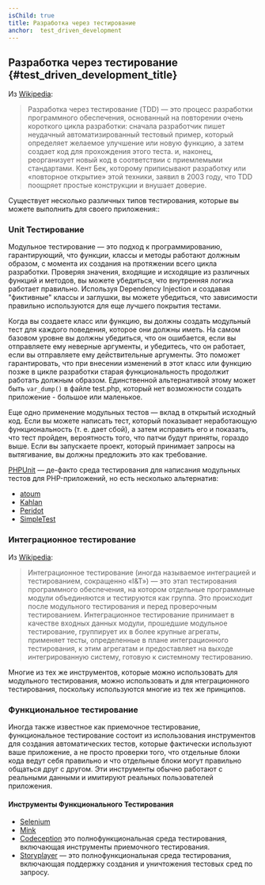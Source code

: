 ```yaml
---
isChild: true
title: Разработка через тестирование
anchor:  test_driven_development
---
```


## Разработка через тестирование {#test_driven_development_title}

Из [Wikipedia](https://wikipedia.org/wiki/Test-driven_development):

> Разработка через тестирование (TDD) — это процесс разработки программного обеспечения, основанный на повторении очень
> короткого цикла разработки: сначала разработчик пишет неудачный автоматизированный тестовый пример, который определяет
> желаемое улучшение или новую функцию, а затем создает код для прохождения этого теста. и, наконец, реорганизует новый
> код в соответствии с приемлемыми стандартами. Кент Бек, которому приписывают разработку или «повторное открытие» этой
> техники, заявил в 2003 году, что TDD поощряет простые конструкции и внушает доверие.

Существует несколько различных типов тестирования, которые вы можете выполнить для своего приложения::

### Unit Тестирование

Модульное тестирование — это подход к программированию, гарантирующий, что функции, классы и методы работают должным
образом, с момента их создания на протяжении всего цикла разработки. Проверяя значения, входящие и исходящие из различных
функций и методов, вы можете убедиться, что внутренняя логика работает правильно. Используя Dependency Injection и
создавая "фиктивные" классы и заглушки, вы можете убедиться, что зависимости правильно используются для еще лучшего
покрытия тестами.

Когда вы создаете класс или функцию, вы должны создать модульный тест для каждого поведения, которое они должны иметь.
На самом базовом уровне вы должны убедиться, что он ошибается, если вы отправляете ему неверные аргументы, и убедитесь,
что он работает, если вы отправляете ему действительные аргументы. Это поможет гарантировать, что при внесении изменений
в этот класс или функцию позже в цикле разработки старая функциональность продолжит работать должным образом. Единственной
альтернативой этому может быть `var_dump()` в файле test.php, который нет возможности создать приложение - большое или
маленькое.

Еще одно применение модульных тестов — вклад в открытый исходный код. Если вы можете написать тест, который показывает
неработающую функциональность (т. е. дает сбой), а затем исправить его и показать, что тест пройден, вероятность того,
что патчи будут приняты, гораздо выше. Если вы запускаете проект, который принимает запросы на вытягивание, вы должны
предложить это как требование.

[PHPUnit](https://phpunit.de/) — де-факто среда тестирования для написания модульных тестов для PHP-приложений, но есть
несколько альтернатив:

* [atoum](https://github.com/atoum/atoum)
* [Kahlan](https://github.com/crysalead/kahlan)
* [Peridot](https://peridot-php.github.io/)
* [SimpleTest](http://simpletest.org)

### Интеграционное тестирование

Из [Wikipedia](https://wikipedia.org/wiki/Integration_testing):

> Интеграционное тестирование (иногда называемое интеграцией и тестированием, сокращенно «I&T») — это этап тестирования
> программного обеспечения, на котором отдельные программные модули объединяются и тестируются как группа. Это происходит
> после модульного тестирования и перед проверочным тестированием. Интеграционное тестирование принимает в качестве
> входных данных модули, прошедшие модульное тестирование, группирует их в более крупные агрегаты, применяет тесты,
> определенные в плане интеграционного тестирования, к этим агрегатам и предоставляет на выходе интегрированную систему,
> готовую к системному тестированию.

Многие из тех же инструментов, которые можно использовать для модульного тестирования, можно использовать и для
нтеграционного тестирования, поскольку используются многие из тех же принципов.

### Функциональное тестирование

Иногда также известное как приемочное тестирование, функциональное тестирование состоит из использования инструментов
для создания автоматических тестов, которые фактически используют ваше приложение, а не просто проверки того, что
отдельные блоки кода ведут себя правильно и что отдельные блоки могут правильно общаться друг с другом. Эти инструменты
обычно работают с реальными данными и имитируют реальных пользователей приложения.

#### Инструменты Функционального Тестирования

* [Selenium](https://www.selenium.dev/)
* [Mink](https://mink.behat.org/)
* [Codeception](https://codeception.com/) это полнофункциональная среда тестирования, включающая инструменты приемочного
  тестирования.
* [Storyplayer](https://datasift.github.io/storyplayer/) — это полнофункциональная среда тестирования, включающая
  поддержку создания и уничтожения тестовых сред по запросу.

